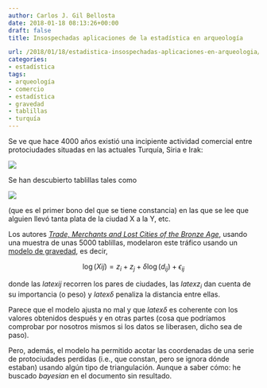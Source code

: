 ```yaml
---
author: Carlos J. Gil Bellosta
date: 2018-01-18 08:13:26+00:00
draft: false
title: Insospechadas aplicaciones de la estadística en arqueología

url: /2018/01/18/estadistica-insospechadas-aplicaciones-en-arqueologia/
categories:
- estadística
tags:
- arqueología
- comercio
- estadística
- gravedad
- tablillas
- turquía
---
```


Se ve que hace 4000 años existió una incipiente actividad comercial entre protociudades situadas en las actuales Turquía, Siria e Irak:

![](/wp-uploads/2018/01/rutas_comercio_anatolia.png#center)

Se han descubierto tablillas tales como

![](/wp-uploads/2018/01/bono.jpg)

(que es el primer bono del que se tiene constancia) en las que se lee que alguien llevó tanta plata de la ciudad X a la Y, etc.

Los autores [_Trade, Merchants and Lost Cities of the Bronze Age_](https://www.princeton.edu/~ies/IESWorkshopS2017/ChaneyPaper.pdf), usando una muestra de unas 5000 tablillas, modelaron este tráfico usando un [modelo de gravedad](https://en.wikipedia.org/wiki/Gravity_model_of_trade), es decir,

$$ \log(X{ij}) = z_i + z_j + \delta \log(d_{ij}) + \epsilon_{ij}$$

donde las $latex ij$ recorren los pares de ciudades, las $latex z_i$ dan cuenta de su importancia (o peso) y $latex \delta$ penaliza la distancia entre ellas.

Parece que el modelo ajusta no mal y que $latex \delta$ es coherente con los valores obtenidos después y en otras partes (cosa que podríamos comprobar por nosotros mismos si los datos se liberasen, dicho sea de paso).

Pero, además, el modelo ha permitido acotar las coordenadas de una serie de protociudades perdidas (i.e., que constan, pero se ignora dónde estaban) usando algún tipo de triangulación. Aunque a saber cómo: he buscado _bayesian_ en el documento sin resultado.